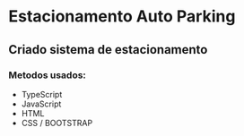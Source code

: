 # Estacionamento Auto Parking
## Criado sistema de estacionamento
### Metodos usados:
- TypeScript
- JavaScript
- HTML
- CSS / BOOTSTRAP
